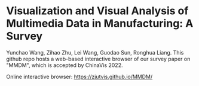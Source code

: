 # Visualization and Visual Analysis of Multimedia Data in Manufacturing: A Survey
Yunchao Wang, Zihao Zhu, Lei Wang, Guodao Sun, Ronghua Liang.
This github repo hosts a web-based interactive browser of our survey paper on "MMDM", which is accepted by ChinaVis 2022.

Online interactive browser: https://zjutvis.github.io/MMDM/
